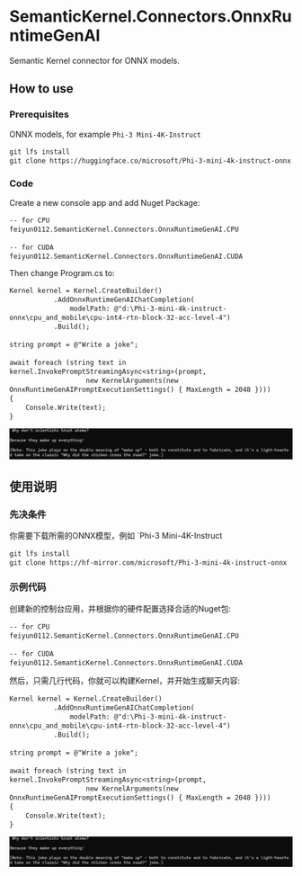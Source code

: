 # SemanticKernel.Connectors.OnnxRuntimeGenAI
Semantic Kernel connector for ONNX models.

## How to use

### Prerequisites

ONNX models, for example `Phi-3 Mini-4K-Instruct`

````
git lfs install
git clone https://huggingface.co/microsoft/Phi-3-mini-4k-instruct-onnx
````


### Code

Create a new console app and add Nuget Package:

```
-- for CPU
feiyun0112.SemanticKernel.Connectors.OnnxRuntimeGenAI.CPU

-- for CUDA
feiyun0112.SemanticKernel.Connectors.OnnxRuntimeGenAI.CUDA
```

Then change Program.cs to:

````
Kernel kernel = Kernel.CreateBuilder()
           .AddOnnxRuntimeGenAIChatCompletion(
               modelPath: @"d:\Phi-3-mini-4k-instruct-onnx\cpu_and_mobile\cpu-int4-rtn-block-32-acc-level-4")
           .Build();

string prompt = @"Write a joke";

await foreach (string text in kernel.InvokePromptStreamingAsync<string>(prompt,
                   new KernelArguments(new OnnxRuntimeGenAIPromptExecutionSettings() { MaxLength = 2048 })))
{
    Console.Write(text);
}
````

![](demo.png)

## 使用说明

### 先决条件

你需要下载所需的ONNX模型，例如 `Phi-3 Mini-4K-Instruct

````
git lfs install
git clone https://hf-mirror.com/microsoft/Phi-3-mini-4k-instruct-onnx
````


### 示例代码

创建新的控制台应用，并根据你的硬件配置选择合适的Nuget包:

```
-- for CPU
feiyun0112.SemanticKernel.Connectors.OnnxRuntimeGenAI.CPU

-- for CUDA
feiyun0112.SemanticKernel.Connectors.OnnxRuntimeGenAI.CUDA
```

然后，只需几行代码，你就可以构建Kernel，并开始生成聊天内容:

````
Kernel kernel = Kernel.CreateBuilder()
           .AddOnnxRuntimeGenAIChatCompletion(
               modelPath: @"d:\Phi-3-mini-4k-instruct-onnx\cpu_and_mobile\cpu-int4-rtn-block-32-acc-level-4")
           .Build();

string prompt = @"Write a joke";

await foreach (string text in kernel.InvokePromptStreamingAsync<string>(prompt,
                   new KernelArguments(new OnnxRuntimeGenAIPromptExecutionSettings() { MaxLength = 2048 })))
{
    Console.Write(text);
}
````

![](demo.png)
